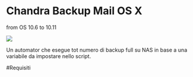# Chandra Backup Mail OS X
from OS 10.6 to 10.11

<img src="http://magic.wizards.com/sites/mtg/files/images/featured/EN_Chandra_3_Gallery.jpg">


Un automator che esegue tot numero di backup full su NAS in base a una variabile da impostare nello script.

#Requisiti
